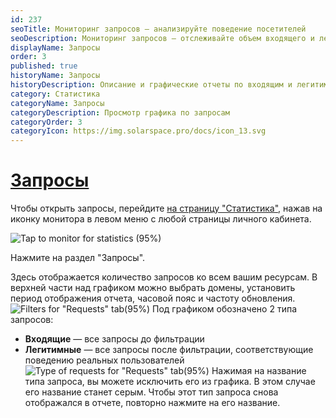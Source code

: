 ```yaml
---
id: 237
seoTitle: Мониторинг запросов — анализируйте поведение посетителей
seoDescription: Мониторинг запросов — отслеживайте объем входящего и легитимного трафика. Отслеживайте количество запросов к вашему сайту. Узнайте, сколько из них приходят на ваш сайт от реальных пользователей
displayName: Запросы
order: 3
published: true
historyName: Запросы
historyDescription: Описание и графические отчеты по входящим и легитимным запросам, отправленным к защищаемым ресурсам
category: Статистика
categoryName: Запросы
categoryDescription: Просмотр графика по запросам
categoryOrder: 3
categoryIcon: https://img.solarspace.pro/docs/icon_13.svg
---
```


# [Запросы](requests)

Чтобы открыть запросы, перейдите [на страницу "Статистика"]([235]), нажав на иконку монитора в левом меню с любой страницы личного кабинета.

![Tap to monitor for statistics (95%)](https://img.solarspace.pro/docs/tap-to-monitor-for-statistics.jpg "Переход на страницу Статистика")

Нажмите на раздел "Запросы".

Здесь отображается количество запросов ко всем вашим ресурсам. В верхней части над графиком можно выбрать домены, установить период отображения отчета, часовой пояс и частоту обновления.
![Filters for "Requests" tab(95%)](https://img.solarspace.pro/docs/statistics-requests.jpg "Фильтры для вкладки 'Запросы'")
Под графиком обозначено 2 типа запросов:
- **Входящие** — все запросы до фильтрации
- **Легитимные** — все запросы после фильтрации, соответствующие поведению реальных пользователей
![Type of requests for "Requests" tab(95%)](https://img.solarspace.pro/docs/statistics-requests-2.jpg "Типы запросов для вкладки 'Запросы'")
Нажимая на название типа запроса, вы можете исключить его из графика. В этом случае его название станет серым. Чтобы этот тип запроса снова отображался в отчете, повторно нажмите на его название.